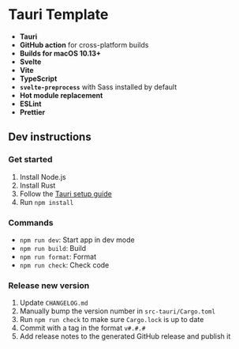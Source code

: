# Tauri Template

- **Tauri**
- **GitHub action** for cross-platform builds
- **Builds for macOS 10.13+**
- **Svelte**
- **Vite**
- **TypeScript**
- **`svelte-preprocess`** with Sass installed by default
- **Hot module replacement**
- **ESLint**
- **Prettier**

## Dev instructions

### Get started

1. Install Node.js
2. Install Rust
3. Follow the [Tauri setup guide](https://tauri.studio/en/docs/getting-started/intro)
4. Run `npm install`

### Commands
- `npm run dev`: Start app in dev mode
- `npm run build`: Build
- `npm run format`: Format
- `npm run check`: Check code

### Release new version
1. Update `CHANGELOG.md`
2. Manually bump the version number in `src-tauri/Cargo.toml`
3. Run `npm run check` to make sure `Cargo.lock` is up to date
4. Commit with a tag in the format `v#.#.#`
5. Add release notes to the generated GitHub release and publish it
